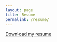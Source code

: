 ```yaml
---
layout: page
title: Resume
permalink: /resume/
---
```


[Download my resume](/assets/files/resume.pdf)